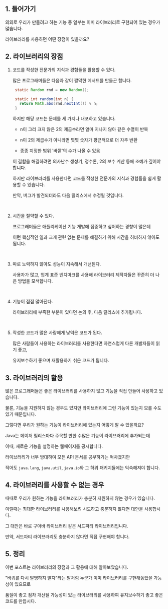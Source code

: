 ## 1. 들어가기

의외로 우리가 만들려고 하는 기능 중 일부는 이미 라이브러리로 구현되어 있는 경우가 많습니다.

라이브러리를 사용하면 어떤 장점이 있을까요?

## 2. 라이브러리의 장점

1. 코드를 작성한 전문가의 지식과 경험들을 활용할 수 있다.

   많은 프로그래머들은 다음과 같이 짤막한 메서드를 만들곤 합니다.

   ```java
    static Random rnd = new Random();

    static int random(int n) {
      return Math.abs(rnd.nextInt()) % n;
    }
   ```

   하지만 해당 코드는 문제를 세 가지나 내포하고 있습니다.

   * n이 그리 크지 않은 2의 제곱수라면 얼마 지나지 않아 같은 수열이 반복

   * n이 2의 제곱수가 아니라면 몇몇 숫자가 평균적으로 더 자주 반환

   * 종종 지정한 범위 '바깥'의 수가 나올 수 있음

   이 결함을 해결하려면 의사난수 생성기, 정수론, 2의 보수 계산 등에 조예가 깊어야 합니다.

   하지만 라이브러리를 사용한다면 코드를 작성한 전문가의 지식과 경험들을 쉽게 활용할 수 있습니다.

   만약, 버그가 발견되더라도 다음 릴리스에서 수정될 것입니다.

   <br>

2. 시간을 절약할 수 있다.

   프로그래머들은 애플리케이션 기능 개발에 집중하고 싶어하는 경향이 많은데

   이런 핵심적인 일과 크게 관련 없는 문제를 해결하기 위해 시간을 허비하지 않아도 됩니다.

   <br>

3. 따로 노력하지 않아도 성능이 지속해서 개선된다.

   사용자가 많고, 업계 표준 벤치마크를 사용해 라이브러리 제작자들은 꾸준히 더 나은 방법을 모색합니다.

   <br>

4. 기능이 점점 많아진다.

   라이브러리에 부족한 부분이 있다면 논의 후, 다음 릴리스에 추가됩니다.

   <br>

5. 작성한 코드가 많은 사람에게 낯익은 코드가 된다.

   많은 사람들이 사용하는 라이브러리를 사용한다면 자연스럽게 다른 개발자들이 읽기 좋고,

   유지보수하기 좋으며 재활용하기 쉬운 코드가 됩니다.

## 3. 라이브러리의 활용

많은 프로그래머들은 좋은 라이브러리를 사용하지 않고 기능을 직접 만들어 사용하고 있습니다.

물론, 기능을 지원하지 않는 경우도 있지만 라이브러리에 그런 기능이 있는지 모를 수도 있기 때문입니다.

그렇다면 우리가 원하는 기능이 라이브러리에 있는지 어떻게 알 수 있을까요?

Java는 메이저 릴리스마다 주목할 만한 수많은 기능이 라이브러리에 추가되는데

이때, 새로운 기능을 설명하는 웹페이지를 공시합니다.

라이브러리가 너무 방대하여 모든 API 문서를 공부하기는 벅차겠지만

적어도 `java.lang`, `java.util`, `java.io`와 그 하위 패키지들에는 익숙해져야 합니다.

## 4. 라이브러리를 사용할 수 없는 경우

때때로 우리가 원하는 기능을 라이브러리가 충분히 지원하지 않는 경우가 있습니다.

이럴때는 최대한 라이브러리를 사용해보려 시도하고 충분하지 않다면 대안을 사용합시다.

그 대안은 바로 구아바 라이브러리 같은 서드파티 라이브러리입니다.

만약, 서드파티 라이브러리도 충분하지 않다면 직접 구현해야 합니다.

## 5. 정리

이번 포스트는 라이브러리의 장점과 그 활용에 대해 알아보았습니다.

"바퀴를 다시 발명하지 말자"라는 말처럼 누군가 이미 라이브러리를 구현해놓았을 가능성이 있으므로

품질이 좋고 점차 개선될 가능성이 있는 라이브러리를 사용하여 유지보수하기 좋고 좋은 코드를 만듭시다.